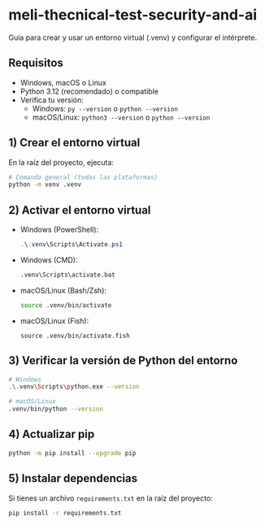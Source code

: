 # meli-thecnical-test-security-and-ai

Guía para crear y usar un entorno virtual (.venv) y configurar el intérprete.

## Requisitos

- Windows, macOS o Linux
- Python 3.12 (recomendado) o compatible
- Verifica tu versión:
    - Windows: `py --version` o `python --version`
    - macOS/Linux: `python3 --version` o `python --version`

## 1) Crear el entorno virtual

En la raíz del proyecto, ejecuta:

```bash
# Comando general (todas las plataformas)
python -m venv .venv
```

## 2) Activar el entorno virtual

- Windows (PowerShell):
  ```powershell
  .\.venv\Scripts\Activate.ps1
  ```
- Windows (CMD):
  ```cmd
  .venv\Scripts\activate.bat
  ```
- macOS/Linux (Bash/Zsh):
  ```bash
  source .venv/bin/activate
  ```
- macOS/Linux (Fish):
  ```fish
  source .venv/bin/activate.fish
  ```

## 3) Verificar la versión de Python del entorno

```bash
# Windows
.\.venv\Scripts\python.exe --version
```

```bash
# macOS/Linux
.venv/bin/python --version
```

## 4) Actualizar pip

```bash
python -m pip install --upgrade pip
```

## 5) Instalar dependencias

Si tienes un archivo `requirements.txt` en la raíz del proyecto:

```bash
pip install -r requirements.txt
```
